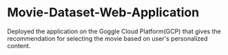 # Movie-Dataset-Web-Application

Deployed the application on  the Goggle Cloud Platform(GCP) that gives the recommendation for selecting the movie based on user's personalized content.
